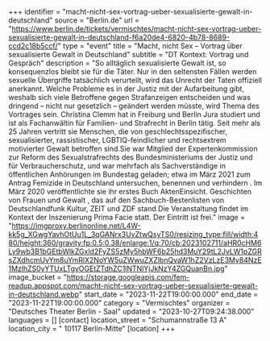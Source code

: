 +++
identifier = "macht-nicht-sex-vortrag-ueber-sexualisierte-gewalt-in-deutschland"
source = "Berlin.de"
url = "https://www.berlin.de/tickets/vermischtes/macht-nicht-sex-vortrag-ueber-sexualisierte-gewalt-in-deutschland-f6a20de4-6820-4b78-8689-ccd2c18b5ccf/"
type = "event"
title = "Macht, nicht Sex – Vortrag über sexualisierte Gewalt in Deutschland"
subtitle = "DT Kontext: Vortrag und Gespräch"
description = "So alltäglich sexualisierte Gewalt ist, so konsequenzlos bleibt sie für die Täter. Nur in den seltensten Fällen werden sexuelle Übergriffe tatsächlich verurteilt, wird das Unrecht der Taten offiziell anerkannt. Welche Probleme es in der Justiz mit der Aufarbeitung gibt, weshalb sich viele Betroffene gegen Strafanzeigen entscheiden und was dringend – nicht nur gesetzlich – geändert werden müsste, wird Thema des Vortrages sein. Christina Clemm hat in Freiburg und Berlin Jura studiert und ist als Fachanwältin für Familien- und Strafrecht in Berlin tätig. Seit mehr als 25 Jahren vertritt sie Menschen, die von geschlechtsspezifischer, sexualisierter, rassistischer, LGBTIQ-feindlicher und rechtsextrem motivierter Gewalt betroffen sind.Sie war Mitglied der Expertenkommission zur Reform des Sexualstrafrechts des Bundesministeriums der Justiz und für Verbraucherschutz, und war mehrfach als Sachverständige in öffentlichen Anhörungen im Bundestag geladen; etwa im März 2021 zum Antrag Femizide in Deutschland untersuchen, benennen und verhindern . Im März 2020 veröffentlichte sie ihr erstes Buch AktenEinsicht. Geschichten von Frauen und Gewalt , das auf den Sachbuch-Bestenlisten von Deutschlandfunk Kultur, ZEIT und ZDF stand.Die Veranstaltung findet im Kontext der Inszenierung Prima Facie statt. Der Eintritt ist frei."
image = "https://imgproxy.berlinonline.net/L4W-kk5g_XGwgYavhOtUu1L_3qGANrx3UvZtwQsyTS0/resizing_type:fill/width:480/height:360/gravity:fp:0.5:0.38/enlarge:1/q:70/cb:2023102711/aHR0cHM6Ly9wb3B1bGEtbWlkZGxld2FyZS5zMy5hbWF6b25hd3MuY29tL2JvLW1pZGRsZXdhcmUvYm8uYmRlX2NoYW5uZWwuZXZlbnQvaW1hZ2VzLzE3My84NzE1MzlhZS0yYTUxLTgyOGEtZTdhZC1lNTNlYjJkNzY4ZGQuanBn.jpg"
image_bucket = "https://storage.googleapis.com/fem-readup.appspot.com/macht-nicht-sex-vortrag-ueber-sexualisierte-gewalt-in-deutschland.webp"
start_date = "2023-11-22T19:00:00.000"
end_date = "2023-11-22T19:00:00.000"
category = "Vermischtes"
organizer = "Deutsches Theater Berlin - Saal"
updated = "2023-10-27T09:24:38.000"
languages = []
[contact]
location_street = "Schumannstraße 13 A"
location_city = " 10117 Berlin-Mitte"
[location]
+++